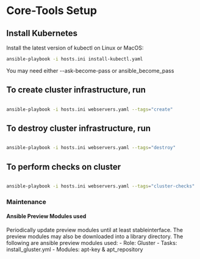 # Core-Tools Setup

## Install Kubernetes

Install the latest version of kubectl on Linux or MacOS:

```sh
ansible-playbook -i hosts.ini install-kubectl.yaml

```

You may need either --ask-become-pass or ansible_become_pass

## To create cluster infrastructure, run

```sh

ansible-playbook -i hosts.ini webservers.yaml --tags="create"

```

## To destroy cluster infrastructure, run

```sh

ansible-playbook -i hosts.ini webservers.yaml --tags="destroy"

```

## To perform checks on cluster

```sh

ansible-playbook -i hosts.ini webservers.yaml --tags="cluster-checks"

```

### Maintenance

#### Ansible Preview Modules used

Periodically update preview modules until at least stableinterface.
The preview modules may also be downloaded into a library directory.
The following are ansible preview modules used:
    - Role: Gluster
    - Tasks: install_gluster.yml
    - Modules: apt-key & apt_repository
